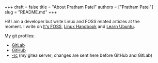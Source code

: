 +++ 
draft = false
title = "About Pratham Patel"
authors = ["Pratham Patel"]
slug = "README.md"
+++

Hi! I am a developer but write Linux and FOSS related articles at the moment. I write on [It's FOSS](https://itsfoss.com/author/pratham/), [Linux Handbook](https://linuxhandbook.com/author/pratham/) and [Learn Ubuntu](https://learnubuntu.com/author/pratham/).

My git profiles:

 - [GitLab](https://gitlab.com/thefossguy)
 - [GitHub](https://github.com/thefossguy)
 - [-rc](https://git.thefossguy.com/thefossguy/) (my gitea server; changes are sent here before GitHub and GitLab)
